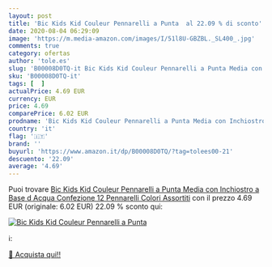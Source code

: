 ```yaml
---
layout: post
title: 'Bic Kids Kid Couleur Pennarelli a Punta  al 22.09 % di sconto'
date: 2020-08-04 06:29:09
image: 'https://m.media-amazon.com/images/I/51l8U-GBZBL._SL400_.jpg'
comments: true
category: ofertas
author: 'tole.es'
slug: 'B00008D0TQ-it Bic Kids Kid Couleur Pennarelli a Punta Media con...'
sku: 'B00008D0TQ-it'
tags: [  ]
actualPrice: 4.69 EUR
currency: EUR
price: 4.69
comparePrice: 6.02 EUR
prodname: 'Bic Kids Kid Couleur Pennarelli a Punta Media con Inchiostro a Base d Acqua Confezione 12 Pennarelli Colori Assortiti'
country: 'it'
flag: '🇮🇹'
brand: ''
buyurl: 'https://www.amazon.it/dp/B00008D0TQ/?tag=tolees00-21'
descuento: '22.09'
average: '4.69'
---
```


Puoi trovare [Bic Kids Kid Couleur Pennarelli a Punta Media con Inchiostro a Base d Acqua Confezione 12 Pennarelli Colori Assortiti](https://www.amazon.it/dp/B00008D0TQ/?tag=tolees00-21) con il prezzo 4.69 EUR (originale: 6.02 EUR) 22.09 % sconto qui:

[![Bic Kids Kid Couleur Pennarelli a Punta ](https://m.media-amazon.com/images/I/51l8U-GBZBL._SL400_.jpg)](https://www.amazon.it/dp/B00008D0TQ/?tag=tolees00-21)

ℹ️:


[🛒 Acquista qui!!](https://www.amazon.it/dp/B00008D0TQ/?tag=tolees00-21)
